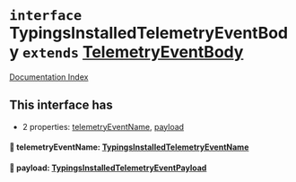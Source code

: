 # `interface` TypingsInstalledTelemetryEventBody `extends` [TelemetryEventBody](../interface.TelemetryEventBody/README.md)

[Documentation Index](../README.md)

## This interface has

- 2 properties:
[telemetryEventName](#-telemetryeventname-typingsinstalledtelemetryeventname),
[payload](#-payload-typingsinstalledtelemetryeventpayload)


#### 📄 telemetryEventName: [TypingsInstalledTelemetryEventName](../type.TypingsInstalledTelemetryEventName/README.md)



#### 📄 payload: [TypingsInstalledTelemetryEventPayload](../interface.TypingsInstalledTelemetryEventPayload/README.md)



